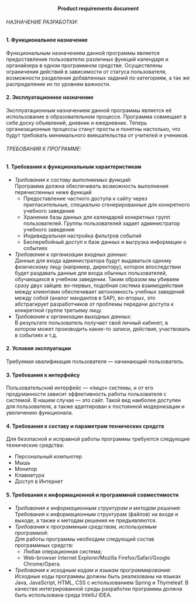 <p align="center">
<b>Product requirements document</b><br>
</p>

###### НАЗНАЧЕНИЕ РАЗРАБОТКИ: ######

#### 1.	Функциональное назначение   ####
Функциональным назначением данной программы является предоставление пользователю различных функций календаря и органайзера в одном программном средстве. Осуществлены ограничения действий в зависимости от статуса пользователя, возможности разделения добавленных заданий по категориям, а так же распределение их по уровням важности.

#### 2.	Эксплуатационное назначение   ####
Эксплуатационным назначением данной программы является её использование в образовательном процессе. Программа совмещает в себе доску объявлений, дневник и ежедневник. Теперь организационные процессы станут просты и понятны настолько, что будут требовать минимального вмешательства от учителей и учеников.

###### ТРЕБОВАНИЯ К ПРОГРАММЕ: ######
#### 1.	Требования к функциональным характеристикам ####     
  * *Требования к составу выполняемых функций:*   
Программа должна обеспечивать возможность выполнения перечисленных ниже функций
    * Предоставление частного доступа к сайту через пригласительные, специально сгенерированные для конкретного учебного заведения
    * Хранение базы данных для календарей конкретных групп пользователей. Группы пользователей задает администратор учебного заведения
    * Индивидуальная настройка фильтров событий
    * Бесперебойный доступ к базе данных и выгрузка информации о событиях
  * *Требования к организации входных данных:*   
Данные для входа администратора будут выдаваться одному физическому лицу (например, директору), которое впоследствии будет раздавать данные для входа обычных пользователей, обучающихся в учебном заведении. 
Таким образом мы убиваем сразу двух зайцев: во-первых, подобная система взаимодействия между клиентами обеспечивает автономность учебных заведений между собой (аналог мандантов в SAP), во-вторых, это абстрагирует разработчиков от проблемы передачи доступа к конкретной группе третьему лицу.
  * *Требования к организации выходных данных:*   
В результате пользователь получает свой личный кабинет, в котором может производить какие-то записи, действия, участвовать в событиях и т.д.

#### 2.	Условия эксплуатации ####  
Требуемая квалификация пользователя — начинающий пользователь.

#### 3.	Требования к интерфейсу   ####
Пользовательский интерфейс — «лицо» системы, и от его продуманности зависит эффективность работы пользователя с системой. В нашем случае — это сайт. Такой вид наиболее доступен для пользователя, а также адаптирован к постоянной модернизации и увеличению функционала.

#### 4.	Требования к составу и параметрам технических средств ####   
Для безопасной и исправной работы программы требуются следующие технические средства:
  * Персональный компьютер
  * Мышь
  * Монитор
  * Клавиатура
  * Доступ в Интернет

#### 5.	 Требования к информационной и программной совместимости ####      
  * *Требования к информационным структурам и методам решения:*     
Требования к информационным структурам (файлов) на входе и выходе, а также к методам решения не предъявляются.
  * *Требования к программным средствам, используемым программой:*     
Для работы программы необходим следующий состав программных средств:
	* Любая операционная система;
	* Web-browser Internet Explorer/Mozilla Firefox/Safari/Google Chrome/Opera.
  * *Требования к исходным кодам и языкам программирования:*     
Исходные коды программы должны быть реализованы на языках Java, JavaScript, HTML, CSS с использованием Spring и Thymeleaf. В качестве интегрированной среды разработки программы должна быть использована среда IntelliJ IDEA.
